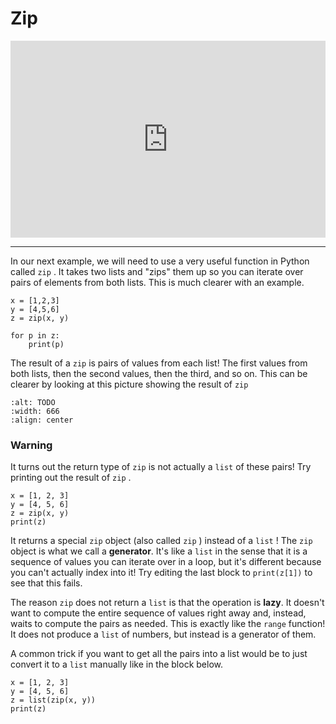 # Zip

<div style="position: relative; padding-bottom: 62.5%; height: 0;">
    <iframe src="https://www.loom.com/embed/ff2cbac74ed743bbafe62257da8601d1" frameborder="0" webkitallowfullscreen mozallowfullscreen allowfullscreen style="position: absolute; top: 0; left: 0; width: 100%; height: 100%;"></iframe>
</div>

---

In our next example, we will need to use a very useful function in Python called `zip` . It takes two lists and "zips" them up so you can iterate over pairs of elements from both lists. This is much clearer with an example.

```{snippet}
x = [1,2,3]
y = [4,5,6]
z = zip(x, y)

for p in z:
    print(p)
```

The result of a `zip` is pairs of values from each list! The first values from both lists, then the second values, then the third, and so on. This can be clearer by looking at this picture showing the result of `zip`

```{image} https://static.us.edusercontent.com/files/h3Jlor1N0B1k8kobm1o9vClc
:alt: TODO
:width: 666
:align: center
```

### Warning

It turns out the return type of `zip` is not actually a `list` of these pairs! Try printing out the result of `zip` .

```{snippet}
x = [1, 2, 3]
y = [4, 5, 6]
z = zip(x, y)
print(z)
```

It returns a special `zip` object (also called `zip` ) instead of a `list` ! The `zip` object is what we call a **generator**. It's like a `list` in the sense that it is a sequence of values you can iterate over in a loop, but it's different because you can't actually index into it! Try editing the last block to `print(z[1])` to see that this fails.

The reason `zip` does not return a `list` is that the operation is **lazy**. It doesn't want to compute the entire sequence of values right away and, instead, waits to compute the pairs as needed. This is exactly like the `range` function! It does not produce a `list` of numbers, but instead is a generator of them.

A common trick if you want to get all the pairs into a list would be to just convert it to a `list` manually like in the block below.

```{snippet}
x = [1, 2, 3]
y = [4, 5, 6]
z = list(zip(x, y))
print(z)
```

